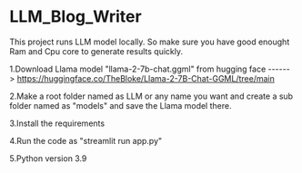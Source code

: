 # LLM_Blog_Writer 
  This project runs LLM model locally. So make sure you have good enought Ram and Cpu core to generate results quickly.

1.Download Llama model "llama-2-7b-chat.ggml" from hugging face ------> https://huggingface.co/TheBloke/Llama-2-7B-Chat-GGML/tree/main

2.Make a root folder named as LLM or any name you want and create a sub folder named as "models" and save the Llama model there. 

3.Install the requirements 

4.Run the code as "streamlit run app.py"

5.Python version 3.9
